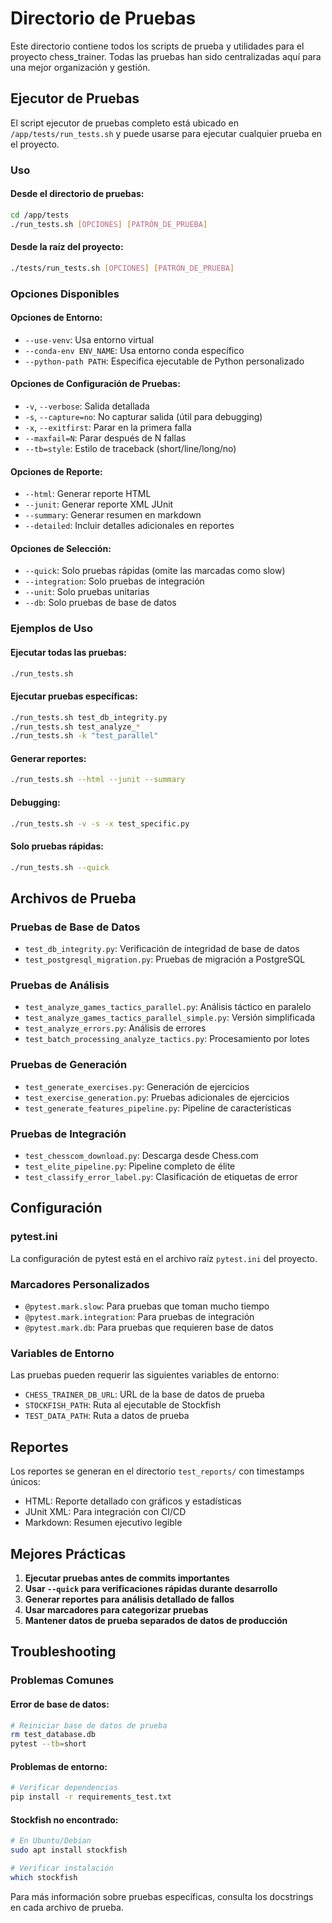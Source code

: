 # Directorio de Pruebas

Este directorio contiene todos los scripts de prueba y utilidades para el proyecto chess_trainer. Todas las pruebas han sido centralizadas aquí para una mejor organización y gestión.

## Ejecutor de Pruebas

El script ejecutor de pruebas completo está ubicado en `/app/tests/run_tests.sh` y puede usarse para ejecutar cualquier prueba en el proyecto.

### Uso

#### Desde el directorio de pruebas:
```bash
cd /app/tests
./run_tests.sh [OPCIONES] [PATRÓN_DE_PRUEBA]
```

#### Desde la raíz del proyecto:
```bash
./tests/run_tests.sh [OPCIONES] [PATRÓN_DE_PRUEBA]
```

### Opciones Disponibles

#### Opciones de Entorno:
- `--use-venv`: Usa entorno virtual
- `--conda-env ENV_NAME`: Usa entorno conda específico
- `--python-path PATH`: Especifica ejecutable de Python personalizado

#### Opciones de Configuración de Pruebas:
- `-v`, `--verbose`: Salida detallada
- `-s`, `--capture=no`: No capturar salida (útil para debugging)
- `-x`, `--exitfirst`: Parar en la primera falla
- `--maxfail=N`: Parar después de N fallas
- `--tb=style`: Estilo de traceback (short/line/long/no)

#### Opciones de Reporte:
- `--html`: Generar reporte HTML
- `--junit`: Generar reporte XML JUnit
- `--summary`: Generar resumen en markdown
- `--detailed`: Incluir detalles adicionales en reportes

#### Opciones de Selección:
- `--quick`: Solo pruebas rápidas (omite las marcadas como slow)
- `--integration`: Solo pruebas de integración
- `--unit`: Solo pruebas unitarias
- `--db`: Solo pruebas de base de datos

### Ejemplos de Uso

#### Ejecutar todas las pruebas:
```bash
./run_tests.sh
```

#### Ejecutar pruebas específicas:
```bash
./run_tests.sh test_db_integrity.py
./run_tests.sh test_analyze_*
./run_tests.sh -k "test_parallel"
```

#### Generar reportes:
```bash
./run_tests.sh --html --junit --summary
```

#### Debugging:
```bash
./run_tests.sh -v -s -x test_specific.py
```

#### Solo pruebas rápidas:
```bash
./run_tests.sh --quick
```

## Archivos de Prueba

### Pruebas de Base de Datos
- `test_db_integrity.py`: Verificación de integridad de base de datos
- `test_postgresql_migration.py`: Pruebas de migración a PostgreSQL

### Pruebas de Análisis
- `test_analyze_games_tactics_parallel.py`: Análisis táctico en paralelo
- `test_analyze_games_tactics_parallel_simple.py`: Versión simplificada
- `test_analyze_errors.py`: Análisis de errores
- `test_batch_processing_analyze_tactics.py`: Procesamiento por lotes

### Pruebas de Generación
- `test_generate_exercises.py`: Generación de ejercicios
- `test_exercise_generation.py`: Pruebas adicionales de ejercicios
- `test_generate_features_pipeline.py`: Pipeline de características

### Pruebas de Integración
- `test_chesscom_download.py`: Descarga desde Chess.com
- `test_elite_pipeline.py`: Pipeline completo de élite
- `test_classify_error_label.py`: Clasificación de etiquetas de error

## Configuración

### pytest.ini
La configuración de pytest está en el archivo raíz `pytest.ini` del proyecto.

### Marcadores Personalizados
- `@pytest.mark.slow`: Para pruebas que toman mucho tiempo
- `@pytest.mark.integration`: Para pruebas de integración
- `@pytest.mark.db`: Para pruebas que requieren base de datos

### Variables de Entorno
Las pruebas pueden requerir las siguientes variables de entorno:
- `CHESS_TRAINER_DB_URL`: URL de la base de datos de prueba
- `STOCKFISH_PATH`: Ruta al ejecutable de Stockfish
- `TEST_DATA_PATH`: Ruta a datos de prueba

## Reportes

Los reportes se generan en el directorio `test_reports/` con timestamps únicos:
- HTML: Reporte detallado con gráficos y estadísticas
- JUnit XML: Para integración con CI/CD
- Markdown: Resumen ejecutivo legible

## Mejores Prácticas

1. **Ejecutar pruebas antes de commits importantes**
2. **Usar `--quick` para verificaciones rápidas durante desarrollo**
3. **Generar reportes para análisis detallado de fallos**
4. **Usar marcadores para categorizar pruebas**
5. **Mantener datos de prueba separados de datos de producción**

## Troubleshooting

### Problemas Comunes

#### Error de base de datos:
```bash
# Reiniciar base de datos de prueba
rm test_database.db
pytest --tb=short
```

#### Problemas de entorno:
```bash
# Verificar dependencias
pip install -r requirements_test.txt
```

#### Stockfish no encontrado:
```bash
# En Ubuntu/Debian
sudo apt install stockfish

# Verificar instalación
which stockfish
```

Para más información sobre pruebas específicas, consulta los docstrings en cada archivo de prueba.

